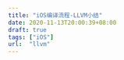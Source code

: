 ```yaml
---
title: "iOS编译流程-LLVM小结"
date: 2020-11-13T20:00:39+08:00
draft: true
tags: ["iOS"]
url:  "llvm"
---
```


